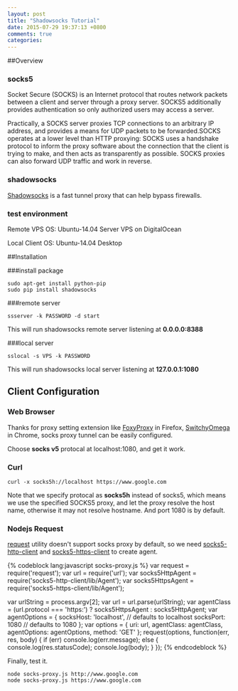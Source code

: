 ```yaml
---
layout: post
title: "Shadowsocks Tutorial"
date: 2015-07-29 19:37:13 +0800
comments: true
categories:
---
```


##Overview

### socks5
Socket Secure (SOCKS) is an Internet protocol that routes network packets between a client and server through a proxy server. SOCKS5 additionally provides authentication so only authorized users may access a server.

Practically, a SOCKS server proxies TCP connections to an arbitrary IP address, and provides a means for UDP packets to be forwarded.SOCKS operates at a lower level than HTTP proxying: SOCKS uses a handshake protocol to inform the proxy software about the connection that the client is trying to make, and then acts as transparently as possible. SOCKS proxies can also forward UDP traffic and work in reverse.

### shadowsocks
[Shadowsocks](https://github.com/shadowsocks/shadowsocks) is a fast tunnel proxy that can help bypass firewalls.

### test environment
Remote VPS OS: Ubuntu-14.04 Server VPS on DigitalOcean

Local Client OS: Ubuntu-14.04 Desktop

##Installation

###install package

```
sudo apt-get install python-pip
sudo pip install shadowsocks
```

###remote server

```
ssserver -k PASSWORD -d start
```
This will run shadowsocks remote server listening at **0.0.0.0:8388**

###local server
```
sslocal -s VPS -k PASSWORD
```
This will run shadowsocks local server listening at **127.0.0.1:1080**

## Client Configuration
### Web Browser

Thanks for proxy setting extension like [FoxyProxy](http://getfoxyproxy.org/) in Firefox, [SwitchyOmega](https://chrome.google.com/webstore/detail/proxy-switchyomega/padekgcemlokbadohgkifijomclgjgif) in Chrome, socks proxy tunnel can be easily configured.

Choose **socks v5** protocal at localhost:1080, and get it work.

### Curl
```
curl -x socks5h://localhost https://www.google.com
```
Note that we specify protocal as **socks5h** instead of socks5, which means we use the specified SOCKS5 proxy, and let the proxy resolve the host name, otherwise it may not resolve hostname. And port 1080 is by default.

### Nodejs Request

[request](https://www.npmjs.com/package/request) utility doesn't support socks proxy by default, so we need [socks5-http-client](https://www.npmjs.com/package/socks5-http-client) and [socks5-https-client](https://www.npmjs.com/package/socks5-https-client) to create agent.

{% codeblock lang:javascript socks-proxy.js %}
var request = require('request');
var url = require('url');
var socks5HttpAgent = require('socks5-http-client/lib/Agent');
var socks5HttpsAgent = require('socks5-https-client/lib/Agent');

var urlString = process.argv[2];
var url = url.parse(urlString);
var agentClass = (url.protocol === 'https:') ? socks5HttpsAgent : socks5HttpAgent;
var agentOptions = {
  socksHost: 'localhost', // defaults to localhost
  socksPort: 1080         // defaults to 1080
};
var options = {
  uri: url,
  agentClass: agentClass,
  agentOptions: agentOptions,
  method: 'GET'
};
request(options, function(err, res, body) {
  if (err) console.log(err.message);
  else {
    console.log(res.statusCode);
    console.log(body);
  }
});
{% endcodeblock %}

Finally, test it.
```
node socks-proxy.js http://www.google.com
node socks-proxy.js https://www.google.com
```
